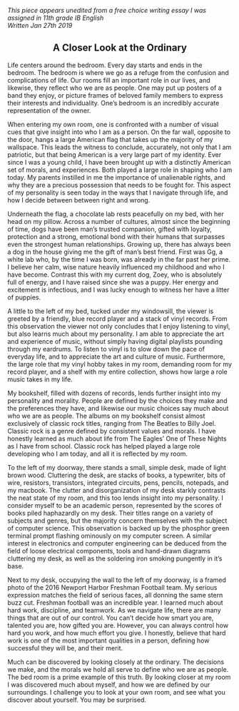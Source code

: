 *This piece appears unedited from a free choice writing essay I was assigned in 11th grade IB English* <br> 
*Written Jan 27th 2019*

<h2 align = "center"> A Closer Look at the Ordinary </h2>


<p>		Life centers around the bedroom. Every day starts and ends in the bedroom. The bedroom is where we go as a refuge from the confusion and complications of life. Our rooms fill an important role in our lives, and likewise, they reflect who we are as people. One may put up posters of a band they enjoy, or picture frames of beloved family members to express their interests and individuality. One’s bedroom is an incredibly accurate representation of the owner.</p> 

<p>When entering my own room, one is confronted with a number of visual cues that give insight into who I am as a person. On the far wall, opposite to the door, hangs a large American flag that takes up the majority of my wallspace. This leads the witness to conclude, accurately, not only that I am patriotic, but that being American is a very large part of my identity. Ever since I was a young child, I have been brought up with a distinctly American set of morals, and experiences. Both played a large role in shaping who I am today. My parents instilled in me the importance of unalienable rights, and why they are a precious possession that needs to be fought for.  This aspect of my personality is seen today in the ways that I navigate through life, and how I decide between between right and wrong. </p> 

<p>Underneath the flag, a chocolate lab rests peacefully on my bed, with her head on my pillow. Across a number of cultures, almost since the beginning of time, dogs have been man’s trusted companion, gifted with loyalty, protection and a strong, emotional bond with their humans that surpasses even the strongest human relationships. Growing up, there has always been a dog in the house giving me the gift of man’s best friend. First was Gg, a white lab who, by the time I was born, was already in the far past her prime. I believe her calm, wise nature heavily influenced my childhood and who I have become. Contrast this with my current dog, Zoey, who is absolutely full of energy, and I have raised since she was a puppy. Her energy and excitement is infectious, and I was lucky enough to witness her have a litter of puppies.</p> 

<p>A little to the left of my bed, tucked under my windowsill, the viewer is greeted by a friendly, blue record player and a stack of vinyl records. From this observation the viewer not only concludes that I enjoy listening to vinyl, but also learns much about my personality. I am able to appreciate the art and experience of music, without simply having digital playlists pounding through my eardrums. To listen to vinyl is to slow down the pace of everyday life, and to appreciate the art and culture of music. Furthermore, the large role that my vinyl hobby takes in my room, demanding room for my record player, and a shelf with my entire collection, shows how large a role music takes in my life.</p> 

<p>My bookshelf, filled with dozens of records, lends further insight into my personality and morality. People are defined by the choices they make and the preferences they have, and likewise our music choices say much about who we are as people. The albums on my bookshelf consist almost exclusively of classic rock titles, ranging from The Beatles to Billy Joel. Classic rock is a genre defined by consistent values and morals. I have honestly learned as much about life from The Eagles’ One of These Nights as I have from school. Classic rock has helped played a large role developing who I am today, and all it is reflected by my room.</p> 

<p>To the left of my doorway, there stands a small, simple desk, made of light brown wood. Cluttering the desk, are stacks of books, a typewriter, bits of wire, resistors, transistors, integrated circuits, pens, pencils, notepads, and my macbook. The clutter and disorganization of my desk starkly contrasts the neat state of my room, and this too lends insight into my personality. I consider myself to be an academic person, represented by the scores of books piled haphazardly on my desk. Their titles range on a variety of subjects and genres, but the majority concern themselves with the subject of computer science. This observation is backed up by the phosphor green terminal prompt flashing ominously on my computer screen. A similar interest in electronics and computer engineering can be deduced from  the field of loose electrical components, tools and hand-drawn diagrams cluttering my desk, as well as the soldering iron smoking pungently in it’s base. </p> 

<p>Next to my desk, occupying the wall to the left of my doorway, is a framed photo of the 2016 Newport Harbor Freshman Football team. My serious expression matches the field of serious faces, all donning the same stern buzz cut. Freshman football was an incredible year. I learned much about hard work, discipline, and teamwork. As we navigate life, there are many things that are out of our control. You can’t decide how smart you are, talented you are, how gifted you are. However, you can always control how hard you work, and how much effort you give. I honestly, believe that hard work is one of the most important qualities in a person, defining how successful they will be, and their merit. </p> 

<p>Much can be discovered by looking closely at the ordinary. The decisions we make, and the morals we hold all serve to define who we are as people. The bed room is a prime example of this truth. By looking closer at my room I was discovered much about myself, and how we are defined by our surroundings. I challenge you to look at your own room, and see what you discover about yourself. You may be surprised.</p> 

